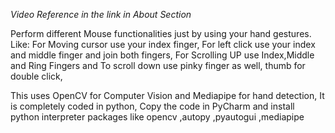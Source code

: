 *Video Reference in the link in About Section*



Perform different Mouse functionalities just by using your hand gestures.
Like:
For Moving cursor use your index finger,
For left click use your index and middle finger and join both fingers,
For Scrolling UP use Index,Middle and  Ring Fingers and To scroll down use pinky finger as well,
thumb for double click,

This uses OpenCV for Computer Vision and Mediapipe for hand detection, 
It is completely coded in python,
Copy the code in PyCharm and install python interpreter packages like opencv ,autopy ,pyautogui ,mediapipe
 
